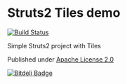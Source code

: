 Struts2 Tiles demo
==================

[![Build Status](https://travis-ci.org/lukaszlenart/struts2-tiles-demo.png?branch=master)](https://travis-ci.org/lukaszlenart/struts2-tiles-demo)

Simple Struts2 project with Tiles

Published under [Apache License 2.0](http://www.apache.org/licenses/LICENSE-2.0.html)


[![Bitdeli Badge](https://d2weczhvl823v0.cloudfront.net/lukaszlenart/struts2-tiles-demo/trend.png)](https://bitdeli.com/free "Bitdeli Badge")

